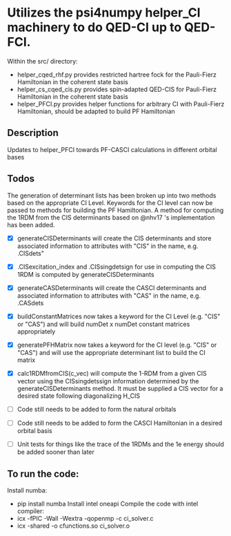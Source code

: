 # Utilizes the psi4numpy helper_CI machinery to do QED-CI up to QED-FCI.

Within the src/ directory:

- helper_cqed_rhf.py provides restricted hartree fock for the Pauli-Fierz Hamiltonian in the coherent state basis
- helper_cs_cqed_cis.py provides spin-adapted QED-CIS for Pauli-Fierz Hamiltonian in the coherent state basis
- helper_PFCI.py provides helper functions for arbitrary CI with Pauli-Fierz Hamiltonian, should be adapted to build PF Hamiltonian

## Description
Updates to helper_PFCI towards PF-CASCI calculations in different orbital bases

## Todos
The generation of determinant lists has been broken up into two methods based on the appropriate CI Level.  Keywords for the CI level can now be passed to methods for building the PF Hamiltonian. A method for computing the 1RDM from the CIS determinants based on @nhv17 's  implementation has been added.
  - [X]  generateCISDeterminants will create the CIS determinants and store associated information to attributes with "CIS" in the name, e.g. .CISdets"
  - [X] .CISexcitation_index and .CISsingdetsign for use in computing the CIS 1RDM is computed by generateCISDeterminants
  - [X] generateCASDeterminants will create the CASCI determinants and associated information to attributes with "CAS" in the name, e.g. .CASdets
  - [X] buildConstantMatrices now takes a keyword for the CI Level (e.g. "CIS" or "CAS") and will build numDet x numDet constant matrices appropriately
  - [X] generatePFHMatrix now takes a keyword for the CI level (e.g. "CIS" or "CAS") and will use the appropriate determinant list to build the CI matrix
  - [X] calc1RDMfromCIS(c_vec) will compute the 1-RDM from a given CIS vector using the CISsingdetssign information determined by the generateCISDeterminants method.  It must be supplied a CIS vector for a desired state following diagonalizing H_CIS
  - [ ] Code still needs to be added to form the natural orbitals
  - [ ] Code still needs to be added to form the CASCI Hamiltonian in a desired orbital basis
  - [ ] Unit tests for things like the trace of the 1RDMs and the 1e energy should be added sooner than later


## To run the code:
Install numba:
- pip install numba
Install intel oneapi
Compile the code with intel compiler:
- icx -fPIC -Wall -Wextra -qopenmp -c ci_solver.c  
- icx -shared -o cfunctions.so ci_solver.o 

